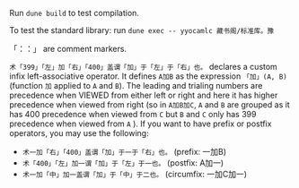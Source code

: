 
Run `dune build` to test compilation.

To test the standard library: run `dune exec -- yyocamlc 藏书阁/标准库。豫`

「：：」 are comment markers. 

`术「399」「左」加「右」「400」盖谓「加」于「左」于「右」也。` declares a custom infix left-associative operator. 
It defines `A加B` as the expression `「加」(A, B)` (function `加` applied to `A` and `B`). The leading 
and trialing numbers are precedence when VIEWED from either left or right and here it has higher 
precedence when viewed from right (so in `A加B加C`, `A` and `B` are grouped as it has 400 precedence 
when viewed from `C` but `B` and `C` only has 399 precedence when viewed from `A` ).
If you want to have prefix or postfix operators, you may use the following:
- `术一加「右」「400」盖谓「加」于一于「右」也。` (prefix: 一加B)
- `术「400」「左」加一谓「加」于「左」于一也。` (postfix: A加一)
- `术一加「中」加一盖谓「加」于「中」于二也。` (circumfix: 一加C加一)


